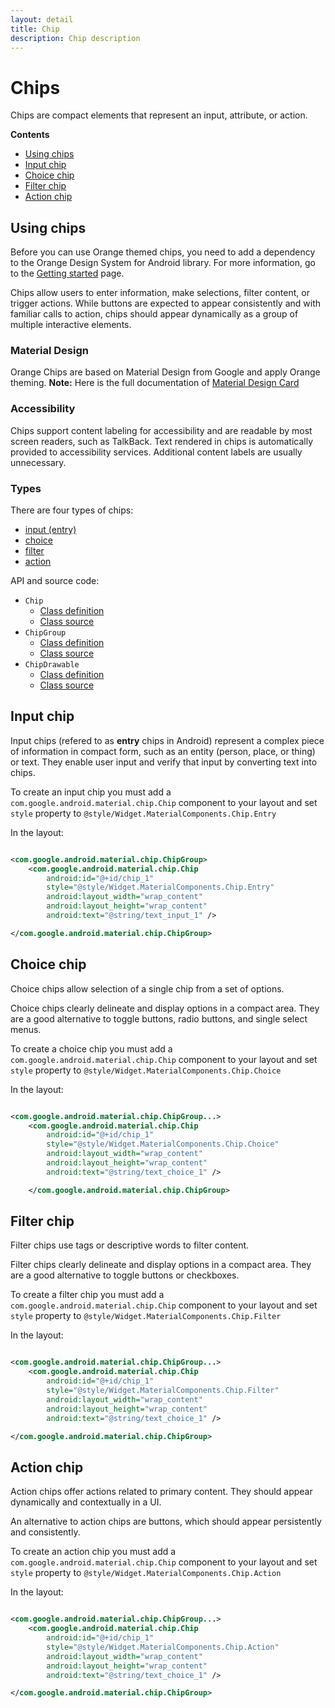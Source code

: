 ```yaml
---
layout: detail
title: Chip
description: Chip description
---
```


# Chips

Chips are compact elements that represent an input, attribute, or action.

**Contents**

* [Using chips](#using-chips)
* [Input chip](#input-chip)
* [Choice chip](#choice-chip)
* [Filter chip](#filter-chip)
* [Action chip](#action-chip)

## Using chips

Before you can use Orange themed chips, you need to add a dependency to the Orange Design System for
Android library. For more information, go to the
[Getting started](../home_content.md) page.

Chips allow users to enter information, make selections, filter content, or trigger actions. While
buttons are expected to appear consistently and with familiar calls to action, chips should appear
dynamically as a group of multiple interactive elements.

### Material Design

Orange Chips are based on Material Design from Google and apply Orange theming.
**Note:** Here is the full documentation
of [Material Design Card](https://material.io/components/chips/)

### Accessibility

Chips support content labeling for accessibility and are readable by most screen readers, such as
TalkBack. Text rendered in chips is automatically provided to accessibility services. Additional
content labels are usually unnecessary.

### Types

There are four types of chips:

- [input (entry)](#input-chip)
- [choice](#choice-chip)
- [filter](#filter-chip)
- [action](#action-chip)

API and source code:

* `Chip`
    * [Class definition](https://developer.android.com/reference/com/google/android/material/chip/Chip)
    * [Class source](https://github.com/material-components/material-components-android/tree/master/lib/java/com/google/android/material/chip/Chip.java)
* `ChipGroup`
    * [Class definition](https://developer.android.com/reference/com/google/android/material/chip/ChipGroup)
    * [Class source](https://github.com/material-components/material-components-android/tree/master/lib/java/com/google/android/material/chip/ChipGroup.java)
* `ChipDrawable`
    * [Class definition](https://developer.android.com/reference/com/google/android/material/chip/ChipDrawable)
    * [Class source](https://github.com/material-components/material-components-android/tree/master/lib/java/com/google/android/material/chip/ChipDrawable.java)

## Input chip

Input chips (refered to as **entry** chips in Android) represent a complex piece of information in
compact form, such as an entity (person, place, or thing) or text. They enable user input and verify
that input by converting text into chips.

To create an input chip you must add a `com.google.android.material.chip.Chip` component to your
layout and set `style` property to `@style/Widget.MaterialComponents.Chip.Entry`

In the layout:

```xml

<com.google.android.material.chip.ChipGroup>
    <com.google.android.material.chip.Chip 
        android:id="@+id/chip_1"
        style="@style/Widget.MaterialComponents.Chip.Entry"
        android:layout_width="wrap_content"
        android:layout_height="wrap_content" 
        android:text="@string/text_input_1" />

</com.google.android.material.chip.ChipGroup>
```

## Choice chip

Choice chips allow selection of a single chip from a set of options.

Choice chips clearly delineate and display options in a compact area. They are a good alternative to
toggle buttons, radio buttons, and single select menus.

To create a choice chip you must add a `com.google.android.material.chip.Chip` component to your
layout and set `style` property to `@style/Widget.MaterialComponents.Chip.Choice`

In the layout:

```xml

<com.google.android.material.chip.ChipGroup...>
    <com.google.android.material.chip.Chip
        android:id="@+id/chip_1"
        style="@style/Widget.MaterialComponents.Chip.Choice"
        android:layout_width="wrap_content" 
        android:layout_height="wrap_content"
        android:text="@string/text_choice_1" />

    </com.google.android.material.chip.ChipGroup>
```

## Filter chip

Filter chips use tags or descriptive words to filter content.

Filter chips clearly delineate and display options in a compact area. They are a good alternative to
toggle buttons or checkboxes.

To create a filter chip you must add a `com.google.android.material.chip.Chip` component to your
layout and set `style` property to `@style/Widget.MaterialComponents.Chip.Filter`

In the layout:

```xml

<com.google.android.material.chip.ChipGroup...>
    <com.google.android.material.chip.Chip
        android:id="@+id/chip_1"
        style="@style/Widget.MaterialComponents.Chip.Filter"
        android:layout_width="wrap_content"
        android:layout_height="wrap_content"
        android:text="@string/text_choice_1" />

</com.google.android.material.chip.ChipGroup>
```

## Action chip

Action chips offer actions related to primary content. They should appear dynamically and
contextually in a UI.

An alternative to action chips are buttons, which should appear persistently and consistently.

To create an action chip you must add a `com.google.android.material.chip.Chip` component to your
layout and set `style` property to `@style/Widget.MaterialComponents.Chip.Action`

In the layout:

```xml

<com.google.android.material.chip.ChipGroup...>
    <com.google.android.material.chip.Chip
        android:id="@+id/chip_1"
        style="@style/Widget.MaterialComponents.Chip.Action"
        android:layout_width="wrap_content"
        android:layout_height="wrap_content"
        android:text="@string/text_choice_1" />

</com.google.android.material.chip.ChipGroup>
```